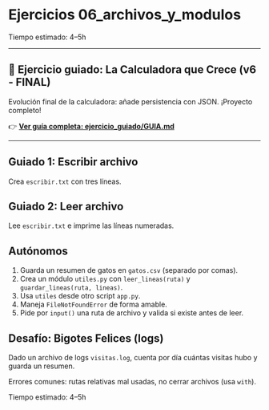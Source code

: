# Ejercicios 06_archivos_y_modulos

Tiempo estimado: 4–5h

---

## 🎯 Ejercicio guiado: La Calculadora que Crece (v6 - FINAL)

Evolución final de la calculadora: añade persistencia con JSON. ¡Proyecto completo!

👉 **[Ver guía completa: ejercicio_guiado/GUIA.md](./ejercicio_guiado/GUIA.md)**

---

## Guiado 1: Escribir archivo
Crea `escribir.txt` con tres líneas.

## Guiado 2: Leer archivo
Lee `escribir.txt` e imprime las líneas numeradas.

## Autónomos
1. Guarda un resumen de gatos en `gatos.csv` (separado por comas).
2. Crea un módulo `utiles.py` con `leer_lineas(ruta)` y `guardar_lineas(ruta, lineas)`.
3. Usa `utiles` desde otro script `app.py`.
4. Maneja `FileNotFoundError` de forma amable.
 5. Pide por `input()` una ruta de archivo y valida si existe antes de leer.

## Desafío: Bigotes Felices (logs)
Dado un archivo de logs `visitas.log`, cuenta por día cuántas visitas hubo y guarda un resumen.

Errores comunes: rutas relativas mal usadas, no cerrar archivos (usa `with`).

Tiempo estimado: 4–5h
